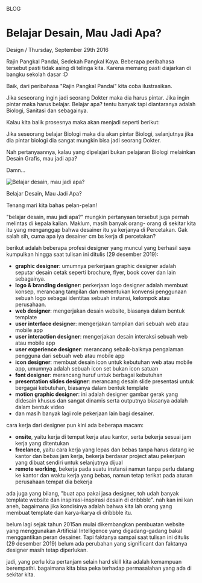 <p class="type">BLOG</p>

# Belajar Desain, Mau Jadi Apa?

<p class="meta">Design  /  Thursday, September 29th 2016</p>

Rajin Pangkal Pandai, Sedekah Pangkal Kaya. Beberapa peribahasa tersebut pasti tidak asing di telinga kita. Karena memang pasti diajarkan di bangku sekolah dasar :D

Baik, dari peribahasa \"Rajin Pangkal Pandai\" kita coba ilustrasikan.

Jika seseorang ingin jadi seorang Dokter maka dia harus pintar. Jika ingin pintar maka harus belajar. Belajar apa? tentu banyak tapi diantaranya adalah Biologi, Sanitasi dan sebagainya.

Kalau kita balik prosesnya maka akan menjadi seperti berikut:

Jika seseorang belajar Biologi maka dia akan pintar Biologi, selanjutnya jika dia pintar biologi dia sangat mungkin bisa jadi seorang Dokter.

Nah pertanyaannya, kalau yang dipelajari bukan pelajaran Biologi melainkan Desain Grafis, mau jadi apa?

Damn...

![Belajar desain, mau jadi apa?](https://farooq-agent.web.app/assets/images/blog/small/E1rLyvjZ_post_image.jpg)

<p class="caption">Belajar Desain, Mau Jadi Apa?</p>

Tenang mari kita bahas pelan-pelan!

"belajar desain, mau jadi apa?"
mungkin pertanyaan tersebut juga pernah melintas di kepala kalian. Maklum, masih banyak orang- orang di sekitar kita itu yang menganggap bahwa desainer itu ya kerjanya di Percetakan. Gak salah sih, cuma apa iya desainer cm bs kerja di percetakan?

berikut adalah beberapa profesi designer yang muncul yang berhasil saya kumpulkan hingga saat tulisan ini ditulis (29 desember 2019):

* **graphic designer**: umumnya perkerjaan graphic designer adalah seputar desain cetak seperti brochure, flyer, book cover dan lain sebagainya.
* **logo & branding designer**: perkerjaan logo designer adalah membuat konsep, merancang tampilan dan menentukan konvensi penggunaan sebuah logo sebagai identitas sebuah instansi, kelompok atau perusahaan.
* **web designer**: mengerjakan desain website, biasanya dalam bentuk template
* **user interface designer**: mengerjakan tampilan dari sebuah web atau mobile app
* **user interaction designer**: mengerjakan desain interaksi sebuah web atau mobile app
* **user experience designer**: merancang sebaik-baiknya pengalaman pengguna dari sebuah web atau mobile app
* **icon designer**: membuat desain icon untuk kebutuhan web atau mobile app, umumnya adalah sebuah icon set bukan icon satuan
* **font designer**: merancang huruf untuk berbagai kebutuhan
* **presentation slides designer**: merancang desain slide presentasi untuk bergagai kebutuhan, biasanya dalam bentuk template
* **motion graphic designer**: ini adalah designer gambar gerak yang didesain khusus dan sangat dinamis serta outputnya biasanya adalah dalam bentuk video
* dan masih banyak lagi role pekerjaan lain bagi desainer.

cara kerja dari designer pun kini ada beberapa macam:

* **onsite**, yaitu kerja di tempat kerja atau kantor, serta bekerja sesuai jam kerja yang ditentukan
* **freelance**, yaitu cara kerja yang lepas dan bebas tanpa harus datang ke kantor dan bebas jam kerja, bekerja berdasar project atau pekerjaan yang dibuat sendiri untuk selanjutnya dijual
* **remote working**, bekerja pada suatu instansi namun tanpa perlu datang ke kantor dan waktu kerja yang bebas, namun tetap terikat pada aturan perusahaan tempat dia bekerja

ada juga yang bilang, "buat apa pakai jasa designer, toh udah banyak template website dan inspirasi-inspirasi desain di dribbble". nah kan ini kan aneh, bagaimana jika kondisinya adalah bahwa kita lah orang yang membuat template dan karya-karya di dribbble itu.

belum lagi sejak tahun 2015an mulai dikembangkan pembuatan website yang menggunakan Artificial Intelligence yang digadang-gadang bakal menggantikan peran desainer. Tapi faktanya sampai saat tulisan ini ditulis (29 desember 2019) belum ada perubahan yang significant dan faktanya designer masih tetap diperlukan.

jadi, yang perlu kita pertanjam selain hard skill kita adalah kemampuan berempathi. bagaimana kita bisa peka terhadap permasalahan yang ada di sekitar kita.
